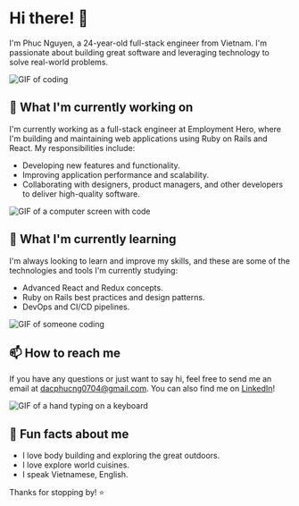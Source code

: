 # Hi there! 👋

I'm Phuc Nguyen, a 24-year-old full-stack engineer from Vietnam. I'm passionate about building great software and leveraging technology to solve real-world problems.

![GIF of coding](https://media.giphy.com/media/cFdHXXm5GhJsc/source.gif)

## 🔭 What I'm currently working on

I'm currently working as a full-stack engineer at Employment Hero, where I'm building and maintaining web applications using Ruby on Rails and React. My responsibilities include:

- Developing new features and functionality.
- Improving application performance and scalability.
- Collaborating with designers, product managers, and other developers to deliver high-quality software.

![GIF of a computer screen with code](https://media.giphy.com/media/USV0ym3bVWQJJmNu3N/source.gif)

## 🌱 What I'm currently learning

I'm always looking to learn and improve my skills, and these are some of the technologies and tools I'm currently studying:

- Advanced React and Redux concepts.
- Ruby on Rails best practices and design patterns.
- DevOps and CI/CD pipelines.

![GIF of someone coding](https://media.giphy.com/media/l3q2zVr6cu95nF6O4/giphy.gif)

## 📫 How to reach me

If you have any questions or just want to say hi, feel free to send me an email at dacphucng0704@gmail.com. You can also find me on [LinkedIn](https://www.linkedin.com/in/dacphucng0704/)!

![GIF of a hand typing on a keyboard](https://media.giphy.com/media/3o6Zt481isNVuQIg1a/giphy.gif)

## 💬 Fun facts about me

- I love body building and exploring the great outdoors.
- I love explore world cuisines.
- I speak Vietnamese, English.

Thanks for stopping by! ⭐️
